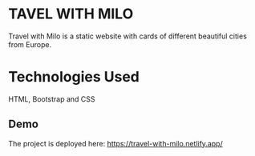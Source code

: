 # TAVEL WITH MILO
Travel with Milo is a static website with cards of different beautiful cities from Europe.

# Technologies Used
HTML, Bootstrap and CSS


## Demo

The project is deployed here: https://travel-with-milo.netlify.app/
